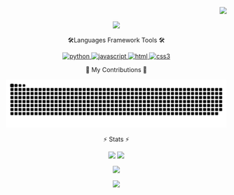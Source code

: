<p align="right">
  <img src="https://komarev.com/ghpvc/?username=zoraacode&label=Profile%20views&color=0e75b6&style=flat"/>
</p>

<p align="center">
  <img src="https://readme-typing-svg.demolab.com/?theme=transparent&lines=Welcome,+Hi+There+👋,+I'm+Zoraa+ID;"/>
</p>

<p align="center">🛠️Languages Framework Tools 🛠️</p>
<p align="center">
  <a href="https://img.shields.io/badge/Python-FFD43B?" target="_blank" rel="noreferrer">
    <img src="https://img.shields.io/badge/Python-FFD43B?style=for-the-badge&logo=python&logoColor=blue" alt="python" width="50" height="30"/>
  </a>
  <a href="https://img.shields.io/badge/JavaScript-323330?" target="_blank" rel="noreferrer">
    <img src="https://img.shields.io/badge/JavaScript-323330?style=for-the-badge&logo=javascript&logoColor=F7DF1E" alt="javascript" width="50" height="30"/>
  </a>
  <a href="https://img.shields.io/badge/HTML5-E34F26?" target="_blank" rel="noreferrer">
    <img src="https://img.shields.io/badge/HTML5-E34F26?style=for-the-badge&logo=html5&logoColor=white" alt="html" width="50" height="30"/>
  </a>
  <a href="https://img.shields.io/badge/CSS3-1572B6?" target="_blank" rel="noreferrer"> <img src="https://img.shields.io/badge/CSS3-1572B6?style=for-the-badge&logo=css3&logoColor=with" alt="css3" width="50" height="30"/>
  </a>
</p>

<p align="center"
  >🐍 My Contributions 🐍
</p>
<p align="left">
  <img src="https://raw.githubusercontent.com/salesp07/salesp07/output/github-contribution-grid-snake.svg" />
</p>

<p align="center"
  >⚡ Stats ⚡
</p>
<p align="center">
    <img src="https://streak-stats.demolab.com/?user=ZoraaCode&currStreakNum=2FD3EB&fire=pink&sideLabels=F00&date_format=[Y.]n.j&show_icons=true&theme=transparent" width="300/>
 </p>

 <p align="center">
    <img src="https://github-readme-stats.vercel.app/api?username=ZoraaCode&currStreakNum=2FD3EB&fire=pink&sideLabels=F00&show_icons=true&theme=transparent" width="300"/>
 </p>

 <p align="center">
    <img src="http://github-profile-summary-cards.vercel.app/api/cards/profile-details?username=ZoraaCode &theme=transparent" width="300"/>
 </p>
 
<p align="center">
    <img src="http://github-profile-summary-cards.vercel.app/api/cards/stats?username=ZoraaCode&theme=transparent" width="300"/>
 </p>
 
